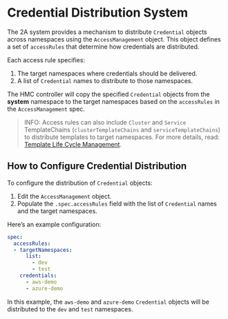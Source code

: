 # Credential Distribution System

The 2A system provides a mechanism to distribute `Credential` objects across namespaces using the
`AccessManagement` object. This object defines a set of `accessRules` that determine how credentials are distributed.

Each access rule specifies:

1. The target namespaces where credentials should be delivered.
2. A list of `Credential` names to distribute to those namespaces.

The HMC controller will copy the specified `Credential` objects from the **system** namespace to the target
namespaces based on the `accessRules` in the `AccessManagement` spec.

> INFO:
> Access rules can also include `Cluster` and `Service` TemplateChains (`clusterTemplateChains` and
> `serviceTemplateChains`) to distribute templates to target namespaces.
> For more details, read: [Template Life Cycle Management](../template/main.md#template-life-cycle-management).

## How to Configure Credential Distribution

To configure the distribution of `Credential` objects:

1. Edit the `AccessManagement` object.
2. Populate the `.spec.accessRules` field with the list of `Credential` names and the target namespaces.

Here’s an example configuration:

```yaml
spec:
  accessRules:
  - targetNamespaces:
      list:
        - dev
        - test
    credentials:
      - aws-demo
      - azure-demo
```

In this example, the `aws-demo` and `azure-demo` `Credential` objects will be distributed to the `dev` and `test`
namespaces.


